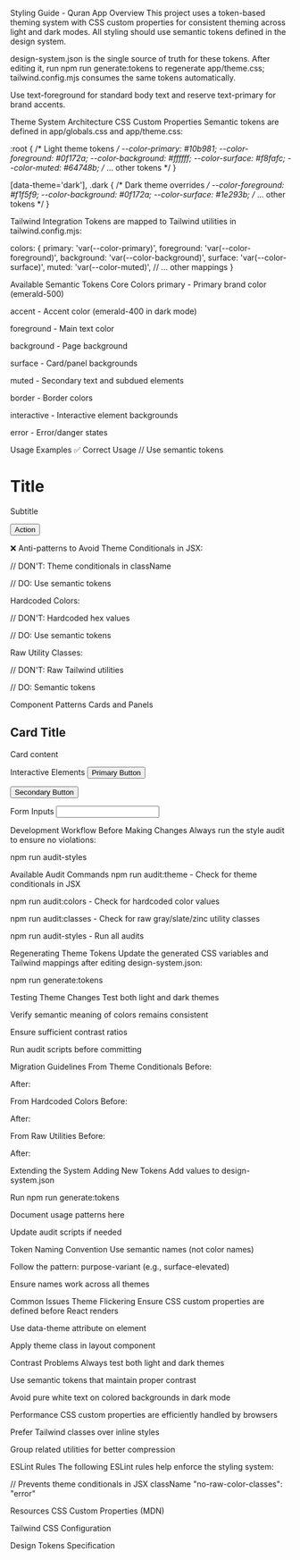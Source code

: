 Styling Guide - Quran App
Overview
This project uses a token-based theming system with CSS custom properties for consistent theming across light and dark modes. All styling should use semantic tokens defined in the design system.

design-system.json is the single source of truth for these tokens. After editing it, run npm run generate:tokens to regenerate app/theme.css; tailwind.config.mjs consumes the same tokens automatically.

Use text-foreground for standard body text and reserve text-primary for brand accents.

Theme System Architecture
CSS Custom Properties
Semantic tokens are defined in app/globals.css and app/theme.css:

:root {
  /* Light theme tokens */
  --color-primary: #10b981;
  --color-foreground: #0f172a;
  --color-background: #ffffff;
  --color-surface: #f8fafc;
  --color-muted: #64748b;
  /* ... other tokens */
}

[data-theme='dark'],
.dark {
  /* Dark theme overrides */
  --color-foreground: #f1f5f9;
  --color-background: #0f172a;
  --color-surface: #1e293b;
  /* ... other tokens */
}

Tailwind Integration
Tokens are mapped to Tailwind utilities in tailwind.config.mjs:

colors: {
  primary: 'var(--color-primary)',
  foreground: 'var(--color-foreground)',
  background: 'var(--color-background)',
  surface: 'var(--color-surface)',
  muted: 'var(--color-muted)',
  // ... other mappings
}

Available Semantic Tokens
Core Colors
primary - Primary brand color (emerald-500)

accent - Accent color (emerald-400 in dark mode)

foreground - Main text color

background - Page background

surface - Card/panel backgrounds

muted - Secondary text and subdued elements

border - Border colors

interactive - Interactive element backgrounds

error - Error/danger states

Usage Examples
✅ Correct Usage
// Use semantic tokens
<div className="bg-surface text-foreground border-border">
  <h1 className="text-primary">Title</h1>
  <p className="text-muted">Subtitle</p>
  <button className="bg-primary text-white hover:bg-primary/90">Action</button>
</div>

❌ Anti-patterns to Avoid
Theme Conditionals in JSX:

// DON'T: Theme conditionals in className
<div className={theme === 'dark' ? 'bg-slate-800' : 'bg-white'}>

// DO: Use semantic tokens
<div className="bg-surface">

Hardcoded Colors:

// DON'T: Hardcoded hex values
<div style={{ color: '#64748b' }}>

// DO: Use semantic tokens
<div className="text-muted">

Raw Utility Classes:

// DON'T: Raw Tailwind utilities
<div className="bg-slate-100 text-gray-700">

// DO: Semantic tokens
<div className="bg-surface text-foreground">

Component Patterns
Cards and Panels
<div className="bg-surface border border-border rounded-lg p-4">
  <h2 className="text-foreground font-semibold">Card Title</h2>
  <p className="text-muted">Card content</p>
</div>

Interactive Elements
<button className="bg-primary text-white hover:bg-primary/90 focus:ring-2 focus:ring-primary/20">
  Primary Button
</button>

<button className="bg-surface text-foreground hover:bg-interactive border border-border">
  Secondary Button
</button>

Form Inputs
<input className="bg-surface border border-border text-foreground placeholder:text-muted focus:ring-2 focus:ring-primary/20" />

Development Workflow
Before Making Changes
Always run the style audit to ensure no violations:

npm run audit-styles

Available Audit Commands
npm run audit:theme - Check for theme conditionals in JSX

npm run audit:colors - Check for hardcoded color values

npm run audit:classes - Check for raw gray/slate/zinc utility classes

npm run audit-styles - Run all audits

Regenerating Theme Tokens
Update the generated CSS variables and Tailwind mappings after editing design-system.json:

npm run generate:tokens

Testing Theme Changes
Test both light and dark themes

Verify semantic meaning of colors remains consistent

Ensure sufficient contrast ratios

Run audit scripts before committing

Migration Guidelines
From Theme Conditionals
Before:

<div className={theme === 'dark' ? 'bg-slate-800 text-white' : 'bg-white text-black'}>

After:

<div className="bg-surface text-foreground">

From Hardcoded Colors
Before:

<div style={{ backgroundColor: '#1e293b', color: '#f1f5f9' }}>

After:

<div className="bg-surface text-foreground">

From Raw Utilities
Before:

<div className="bg-gray-100 text-gray-800 border-gray-300">

After:

<div className="bg-surface text-foreground border-border">

Extending the System
Adding New Tokens
Add values to design-system.json

Run npm run generate:tokens

Document usage patterns here

Update audit scripts if needed

Token Naming Convention
Use semantic names (not color names)

Follow the pattern: purpose-variant (e.g., surface-elevated)

Ensure names work across all themes

Common Issues
Theme Flickering
Ensure CSS custom properties are defined before React renders

Use data-theme attribute on <html> element

Apply theme class in layout component

Contrast Problems
Always test both light and dark themes

Use semantic tokens that maintain proper contrast

Avoid pure white text on colored backgrounds in dark mode

Performance
CSS custom properties are efficiently handled by browsers

Prefer Tailwind classes over inline styles

Group related utilities for better compression

ESLint Rules
The following ESLint rules help enforce the styling system:

// Prevents theme conditionals in JSX className
"no-raw-color-classes": "error"

Resources
CSS Custom Properties (MDN)

Tailwind CSS Configuration

Design Tokens Specification